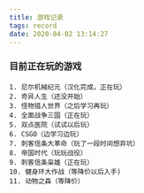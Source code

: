 ```yaml
---
title: 游戏记录
tags: record
date: 2020-04-02 13:14:27
---
```


  ### 目前正在玩的游戏
	1. 尼尔机械纪元（汉化完成，正在玩）
	2. 奇异人生（还没开始）
	3. 怪物猎人世界（之后学习再玩）
	4. 全面战争三国（正在玩）
	5. 双点医院（试试以后玩）
	6. CSGO（边学习边玩）
	7. 刺客信条大革命（玩了一段时间想弃坑）
	8. 帝国时代（玩玩战役）
	9. 刺客信条枭雄（正在玩）
	10. 健身环大作战（等降价以后入手)
	11. 动物之森（等降价）
